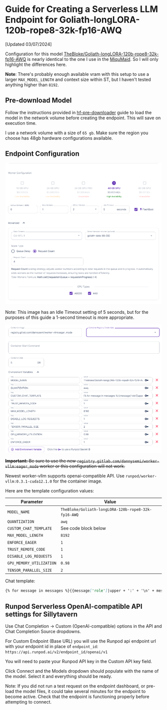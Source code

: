 # Guide for Creating a Serverless LLM Endpoint for Goliath-longLORA-120b-rope8-32k-fp16-AWQ

[Updated 03/07/2024]

Configuration for this model [TheBloke/Goliath-longLORA-120b-rope8-32k-fp16-AWQ](https://huggingface.co/TheBloke/Goliath-longLORA-120b-rope8-32k-fp16-AWQ) is nearly identical to the one I use in the [MiquMaid](./miqumaid_guide.md). So I will only highlight the differences here.

**Note**: There's probably enough available vram with this setup to use a larger `MAX_MODEL_LENGTH` and context size within ST, but I haven't tested anything higher than `8192`.

## Pre-download Model

Follow the instructions provided in [hf-pre-downloader](./hf_pre_downloader.md) guide to load the model in the network volume before creating the endpoint. This will save on execution time.

I use a network volume with a size of `65 gb`. Make sure the region you choose has 48gb hardware configurations available.

## Endpoint Configuration

![endpoint configuration](image-10.png)

Note: This image has an Idle Timeout setting of 5 seconds, but for the purposes of this guide a 1-second timeout is more appropriate. 

![template configuration](image-11.png)

~~**Important:** Be sure to use the new `registry.gitlab.com/dannysemi/worker-vllm:eager_mode` worker or this configuration will not work.~~

Newest worker-vllm supports openai-compatible API. Use `runpod/worker-vllm:0.3.1-cuda12.1.0` for the container image.

Here are the template configuration values:

| Parameter | Value |
|-----------|-------|
| `MODEL_NAME` | `TheBloke/Goliath-longLORA-120b-rope8-32k-fp16-AWQ` |
| `QUANTIZATION` | `awq` |
| `CUSTOM_CHAT_TEMPLATE` | See code block below |
| `MAX_MODEL_LENGTH` | `8192` |
| `ENFORCE_EAGER` | `1` |
| `TRUST_REMOTE_CODE` | `1` |
| `DISABLE_LOG_REQUESTS` | `1` |
| `GPU_MEMORY_UTILIZATION` | `0.98` |
| `TENSOR_PARALLEL_SIZE` | `2` |

Chat template:
```markdown
{% for message in messages %}{{message['role']|upper + ':' + '\n' + message['content'] + '\n'}}{% endfor %}\nASSISTANT:\n
```

## Runpod Serverless OpenAI-compatible API settings for Sillytavern

Use Chat Completion -> Custom (OpenAI-compatible) options in the API and Chat Completion Source dropdowns.

For Custom Endpoint (Base URL) you will use the Runpod api endpoint url with your endpoint id in place of `endpoint_id`:
`https://api.runpod.ai/v2/endpoint_id/openai/v1`

You will need to paste your Runpod API key in the Custom API key field.

Click Connect and the Models dropdown should populate with the name of the model. Select it and everything should be ready.

Note: If you did not run a test request on the endpoint dashboard, or pre-load the model files, it could take several minutes for the endpoint to become active. Check that the endpoint is functioning properly before attempting to connect.
